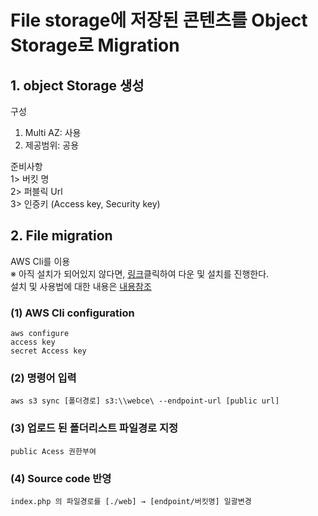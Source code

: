 # File storage에 저장된 콘텐츠를 Object Storage로 Migration
## 1. object Storage 생성
구성
1) Multi AZ: 사용
2) 제공범위: 공용

준비사항 </br>
1> 버킷 명 </br>
2> 퍼블릭 Url </br>
3> 인증키 (Access key, Security key) </br>

## 2. File migration
AWS Cli를 이용 </br>
※ 아직 설치가 되어있지 않다면, [링크](https://aws.amazon.com/ko/cli/)클릭하여 다운 및 설치를 진행한다.</br>
설치 및 사용법에 대한 내용은 [내용참조](https://inpa.tistory.com/entry/AWS-%F0%9F%93%9A-AWS-CLI-%EC%84%A4%EC%B9%98-%EC%82%AC%EC%9A%A9%EB%B2%95-%EC%89%BD%EA%B3%A0-%EB%B9%A0%EB%A5%B4%EA%B2%8C)

### (1) AWS Cli configuration
    aws configure
    access key 
    secret Access key
### (2) 명령어 입력
    aws s3 sync [폴더경로] s3:\\webce\ --endpoint-url [public url]
### (3) 업로드 된 폴더리스트 파일경로 지정
    public Acess 권한부여
### (4) Source code 반영
    index.php 의 파일경로를 [./web] → [endpoint/버킷명] 일괄변경
    
    
